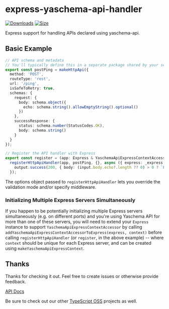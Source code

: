 # express-yaschema-api-handler

[![Downloads][downloads-badge]][downloads]
[![Size][size-badge]][size]

Express support for handling APIs declared using yaschema-api.

## Basic Example

```typescript
// API schema and metadata
// You'll typically define this in a separate package shared by your server and clients
export const postPing = makeHttpApi({
  method: 'POST',
  routeType: 'rest',
  url: '/ping',
  isSafeToRetry: true,
  schemas: {
    request: {
      body: schema.object({
        echo: schema.string().allowEmptyString().optional()
      })
    },
    successResponse: {
      status: schema.number(StatusCodes.OK),
      body: schema.string()
    }
  }
});
```

```typescript
// Register the API handler with Express
export const register = (app: Express & YaschemaApiExpressContextAccessor) =>
  registerHttpApiHandler(app, postPing, {}, async ({ express: _express, input, output }) => {
    output.success(200, { body: (input.body.echo?.length ?? 0) > 0 ? `PONG ${input.body.echo ?? ''}` : 'PONG' });
  });
```

The options object passed to `registerHttpApiHandler` lets you override the validation mode and/or specify middleware.

### Initializing Multiple Express Servers Simultaneously

If you happen to be potentially initializing multiple Express servers simultaneously (e.g. on different ports) and you're using Yaschema API for more than one of these servers, you will need to extend your `Express` instance to support `YaschemaApiExpressContextAccessor` by calling `addYaschemaApiExpressContextAccessorToExpress(express, context)` before calling `registerHttpApiHandler` (or `register`, in the above example) -- where `context` should be unique for each Express server, and can be created using `makeYaschemaApiExpressContext`.

## Thanks

Thanks for checking it out.  Feel free to create issues or otherwise provide feedback.

[API Docs](https://typescript-oss.github.io/express-yaschema-api-handler/)

Be sure to check out our other [TypeScript OSS](https://github.com/TypeScript-OSS) projects as well.

<!-- Definitions -->

[downloads-badge]: https://img.shields.io/npm/dm/express-yaschema-api-handler.svg

[downloads]: https://www.npmjs.com/package/express-yaschema-api-handler

[size-badge]: https://img.shields.io/bundlephobia/minzip/express-yaschema-api-handler.svg

[size]: https://bundlephobia.com/result?p=express-yaschema-api-handler
